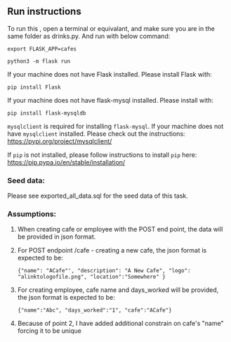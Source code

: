 ## Run instructions
To run this , open a terminal or equivalant, and make sure you are in the same folder as drinks.py.
And run with below command:

`export FLASK_APP=cafes`

`python3 -m flask run`

If your machine does not have Flask installed. Please install Flask with:

`pip install Flask`

If your machine does not have flask-mysql installed. Please install with:

`pip install flask-mysqldb`

`mysqlclient` is required for installing `flask-mysql`. If your machine does not have `mysqlclient` installed. Please check out the instructions: https://pypi.org/project/mysqlclient/ 

If `pip` is not installed, please follow instructions to install `pip` here: https://pip.pypa.io/en/stable/installation/ 

### Seed data:
Please see exported_all_data.sql for the seed data of this task.

### Assumptions:
1. When creating cafe or employee with the POST end point, the data will be provided in json format.
2. For POST endpoint /cafe - creating a new cafe, the json format is expected to be:

    `{"name": "ACafe"', "description": "A New Cafe", "logo": "alinktologofile.png", "location":"Somewhere" } `

3. For creating employee, cafe name and days_worked will be provided, the json format is expected to be:

    `{"name":"Abc", "days_worked":"1", "cafe":"ACafe"}`

4. Because of point 2, I have added additional constrain on cafe's "name" forcing it to be unique

